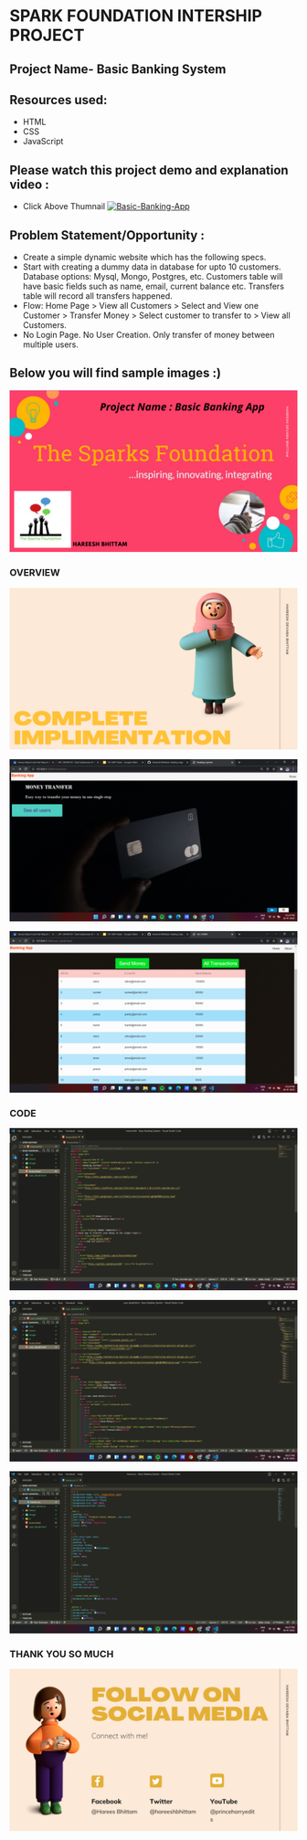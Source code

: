 # SPARK FOUNDATION INTERSHIP PROJECT

## Project Name- Basic Banking System

## Resources used:
   - HTML
   - CSS
   - JavaScript

## Please watch this project demo and explanation video :
- Click Above Thumnail
[![Basic-Banking-App](https://img.youtube.com/vi/aSXQbNmphDQ/0.jpg)](https://www.youtube.com/watch?v=aSXQbNmphDQ&t=12s)

## Problem Statement/Opportunity :
- Create a simple dynamic website which has the following specs.
- Start with creating a dummy data in database for upto 10 customers. Database options: Mysql, Mongo, Postgres, etc. Customers table will have basic fields such as name, email, current balance etc. Transfers table will record all transfers happened.
- Flow: Home Page > View all Customers > Select and View one Customer > Transfer Money > Select customer to transfer to > View all Customers.
- No Login Page. No User Creation. Only transfer of money between multiple users.

## Below you will find sample images :)

![](image/1.png)


### OVERVIEW

![](image/3.png)

![](image/11.png)


![](image/12.png)


### CODE

![](image/14.png)


![](image/15.png)


![](image/16.png)

### THANK YOU SO MUCH

![](image/4.png)



